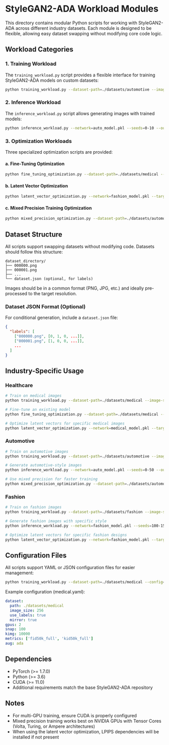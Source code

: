 # StyleGAN2-ADA Workload Modules

This directory contains modular Python scripts for working with StyleGAN2-ADA across different industry datasets. Each module is designed to be flexible, allowing easy dataset swapping without modifying core code logic.

## Workload Categories

### 1. Training Workload

The `training_workload.py` script provides a flexible interface for training StyleGAN2-ADA models on custom datasets:

```bash
python training_workload.py --dataset-path=./datasets/automotive --image-size=256 --outdir=./results
```

### 2. Inference Workload

The `inference_workload.py` script allows generating images with trained models:

```bash
python inference_workload.py --network=auto_model.pkl --seeds=0-10 --outdir=out --industry=automotive
```

### 3. Optimization Workloads

Three specialized optimization scripts are provided:

#### a. Fine-Tuning Optimization

```bash
python fine_tuning_optimization.py --dataset-path=./datasets/medical --resume=ffhq256 --outdir=./results
```

#### b. Latent Vector Optimization

```bash
python latent_vector_optimization.py --network=fashion_model.pkl --target=./targets/fashion --outdir=./results
```

#### c. Mixed Precision Training Optimization

```bash
python mixed_precision_optimization.py --dataset-path=./datasets/automotive --mixed-precision-mode=aggressive --outdir=./results
```

## Dataset Structure

All scripts support swapping datasets without modifying code. Datasets should follow this structure:

```
dataset_directory/
├── 000000.png
├── 000001.png
├── ...
└── dataset.json (optional, for labels)
```

Images should be in a common format (PNG, JPG, etc.) and ideally pre-processed to the target resolution.

### Dataset JSON Format (Optional)

For conditional generation, include a `dataset.json` file:

```json
{
  "labels": [
    ["000000.png", [0, 1, 0, ...]],
    ["000001.png", [1, 0, 0, ...]],
    ...
  ]
}
```

## Industry-Specific Usage

### Healthcare

```bash
# Train on medical images
python training_workload.py --dataset-path=./datasets/medical --image-size=256 --outdir=./results

# Fine-tune an existing model
python fine_tuning_optimization.py --dataset-path=./datasets/medical --resume=ffhq256 --outdir=./results --freezed=6

# Optimize latent vectors for specific medical images
python latent_vector_optimization.py --network=medical_model.pkl --target=./targets/medical --outdir=./results --industry=healthcare
```

### Automotive

```bash
# Train on automotive images
python training_workload.py --dataset-path=./datasets/automotive --image-size=512 --outdir=./results

# Generate automotive-style images
python inference_workload.py --network=auto_model.pkl --seeds=0-50 --outdir=out --industry=automotive

# Use mixed precision for faster training
python mixed_precision_optimization.py --dataset-path=./datasets/automotive --mixed-precision-mode=aggressive --outdir=./results
```

### Fashion

```bash
# Train on fashion images
python training_workload.py --dataset-path=./datasets/fashion --image-size=1024 --outdir=./results

# Generate fashion images with specific style
python inference_workload.py --network=fashion_model.pkl --seeds=100-150 --outdir=out --industry=fashion

# Optimize latent vectors for specific fashion designs
python latent_vector_optimization.py --network=fashion_model.pkl --target=./targets/fashion --outdir=./results --latent-space=w+
```

## Configuration Files

All scripts support YAML or JSON configuration files for easier management:

```bash
python training_workload.py --dataset-path=./datasets/medical --config=./configs/medical.yaml --outdir=./results
```

Example configuration (medical.yaml):

```yaml
dataset:
  path: ./datasets/medical
  image_size: 256
  use_labels: true
  mirror: true
gpus: 2
snap: 100
kimg: 10000
metrics: ['fid50k_full', 'kid50k_full']
aug: ada
```

## Dependencies

- PyTorch (>= 1.7.0)
- Python (>= 3.6)
- CUDA (>= 11.0)
- Additional requirements match the base StyleGAN2-ADA repository

## Notes

- For multi-GPU training, ensure CUDA is properly configured
- Mixed precision training works best on NVIDIA GPUs with Tensor Cores (Volta, Turing, or Ampere architectures)
- When using the latent vector optimization, LPIPS dependencies will be installed if not present
